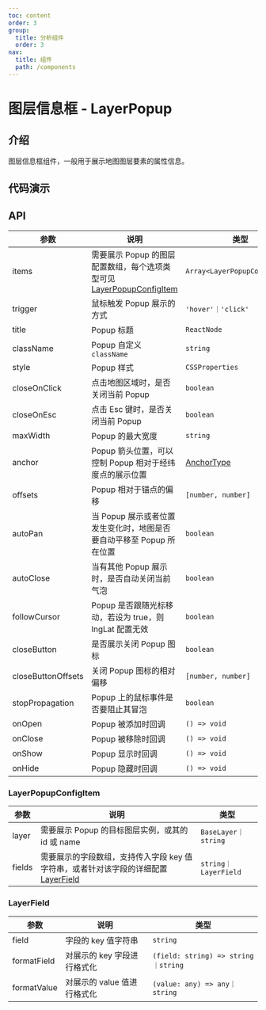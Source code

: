 ```yaml
---
toc: content
order: 3
group:
  title: 分析组件
  order: 3
nav:
  title: 组件
  path: /components
---
```


# 图层信息框 - LayerPopup

## 介绍

图层信息框组件，一般用于展示地图图层要素的属性信息。

## 代码演示

<code src="./demos/default.tsx" compact defaultShowCode></code>

## API

| 参数 | 说明 | 类型 | 默认值 |
| --- | --- | --- | --- |
| items | 需要展示 Popup 的图层配置数组，每个选项类型可见 [LayerPopupConfigItem](#LayerPopupConfigItem) | `Array<LayerPopupConfigItem>` | `[]` |
| trigger | 鼠标触发 Popup 展示的方式 | `'hover'｜'click'` | `'hover'` |
| title | Popup 标题 | `ReactNode` | - |
| className | Popup 自定义 `className` | `string` | - |
| style | Popup 样式 | `CSSProperties` | - |
| closeOnClick | 点击地图区域时，是否关闭当前 Popup | `boolean` | `true` |
| closeOnEsc | 点击 Esc 键时，是否关闭当前 Popup | `boolean` | `false` |
| maxWidth | Popup 的最大宽度 | `string` | `'240px'` |
| anchor | Popup 箭头位置，可以控制 Popup 相对于经纬度点的展示位置 | [AnchorType](#anchortype) | `'bottom'` |
| offsets | Popup 相对于锚点的偏移 | `[number, number]` | `[0, 0]` |
| autoPan | 当 Popup 展示或者位置发生变化时，地图是否要自动平移至 Popup 所在位置 | `boolean` | `false` |
| autoClose | 当有其他 Popup 展示时，是否自动关闭当前气泡 | `boolean` | `true` |
| followCursor | Popup 是否跟随光标移动，若设为 true，则 lngLat 配置无效 | `boolean` | `false` |
| closeButton | 是否展示关闭 Popup 图标 | `boolean` | `true` |
| closeButtonOffsets | 关闭 Popup 图标的相对偏移 | `[number, number]` | - |
| stopPropagation | Popup 上的鼠标事件是否要阻止其冒泡 | `boolean` | `true` |
| onOpen | Popup 被添加时回调 | `() => void` | - |
| onClose | Popup 被移除时回调 | `() => void` | - |
| onShow | Popup 显示时回调 | `() => void` | - |
| onHide | Popup 隐藏时回调 | `() => void` | - |

### LayerPopupConfigItem

| 参数 | 说明 | 类型 |
| --- | --- | --- |
| layer | 需要展示 Popup 的目标图层实例，或其的 id 或 name | `BaseLayer｜string` |
| fields | 需要展示的字段数组，支持传入字段 key 值字符串，或者针对该字段的详细配置 [LayerField](#LayerField) | `string｜LayerField` |

### LayerField

| 参数        | 说明                        | 类型                        |
| ----------- | --------------------------- | --------------------------- |
| field       | 字段的 key 值字符串         | `string`                    |
| formatField | 对展示的 key 字段进行格式化 | `(field: string) => string｜string` |
| formatValue | 对展示的 value 值进行格式化 | `(value: any) => any｜string`       |
